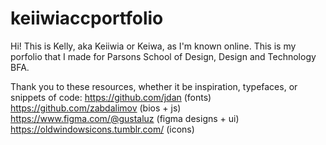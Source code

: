 # keiiwiaccportfolio
Hi! This is Kelly,  aka Keiiwia or Keiwa, as I'm known online. 
This is my porfolio that I made for Parsons School of Design, Design and Technology BFA. 

Thank you to these resources, whether it be inspiration, typefaces, or snippets of code: 
https://github.com/jdan (fonts)
https://github.com/zabdalimov (bios + js)
https://www.figma.com/@gustaluz (figma designs + ui)
https://oldwindowsicons.tumblr.com/ (icons)